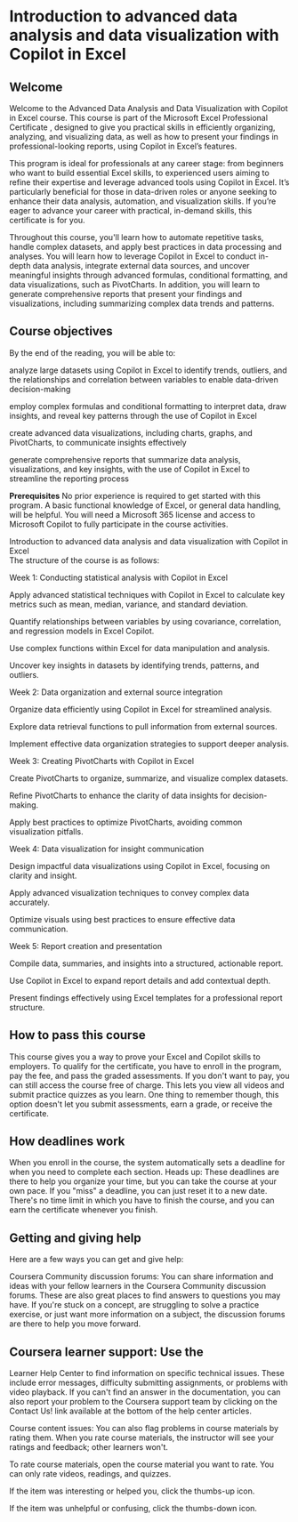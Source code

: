 # Introduction to advanced data analysis and data visualization with Copilot in Excel          
## Welcome        
Welcome to the Advanced Data Analysis and Data Visualization with Copilot in Excel course. This course is part of the 
Microsoft Excel Professional Certificate , designed to give you practical skills in efficiently organizing, analyzing, and visualizing data, as well as how to present your findings in professional-looking reports, using Copilot in Excel’s features.

This program is ideal for professionals at any career stage: from beginners who want to build essential Excel skills, to experienced users aiming to refine their expertise and leverage advanced tools using Copilot in Excel. It’s particularly beneficial for those in data-driven roles or anyone seeking to enhance their data analysis, automation, and visualization skills. If you’re eager to advance your career with practical, in-demand skills, this certificate is for you.

Throughout this course, you'll learn how to automate repetitive tasks, handle complex datasets, and apply best practices in data processing and analyses. You will learn how to leverage Copilot in Excel to conduct in-depth data analysis, integrate external data sources, and uncover meaningful insights through advanced formulas, conditional formatting, and data visualizations, such as PivotCharts. In addition, you will learn to generate comprehensive reports that present your findings and visualizations, including summarizing complex data trends and patterns.

## Course objectives       
By the end of the reading, you will be able to:

analyze large datasets using Copilot in Excel to identify trends, outliers, and the relationships and correlation between variables to enable data-driven decision-making

employ complex formulas and conditional formatting to interpret data, draw insights, and reveal key patterns through the use of Copilot in Excel

create advanced data visualizations, including charts, graphs, and PivotCharts, to communicate insights effectively

generate comprehensive reports that summarize data analysis, visualizations, and key insights, with the use of Copilot in Excel to streamline the reporting process

**Prerequisites**
No prior experience is required to get started with this program. A basic functional knowledge of Excel, or general data handling, will be helpful. You will need a Microsoft 365 license and access to Microsoft Copilot to fully participate in the course activities.

Introduction to advanced data analysis and data visualization with Copilot in Excel        
The structure of the course is as follows:

Week 1: Conducting statistical analysis with Copilot in Excel

Apply advanced statistical techniques with Copilot in Excel to calculate key metrics such as mean, median, variance, and standard deviation.

Quantify relationships between variables by using covariance, correlation, and regression models in Excel Copilot.

Use complex functions within Excel for data manipulation and analysis.

Uncover key insights in datasets by identifying trends, patterns, and outliers.

Week 2: Data organization and external source integration

Organize data efficiently using Copilot in Excel for streamlined analysis.

Explore data retrieval functions to pull information from external sources.

Implement effective data organization strategies to support deeper analysis.

Week 3: Creating PivotCharts with Copilot in Excel

Create PivotCharts to organize, summarize, and visualize complex datasets.

Refine PivotCharts to enhance the clarity of data insights for decision-making.

Apply best practices to optimize PivotCharts, avoiding common visualization pitfalls.

Week 4: Data visualization for insight communication

Design impactful data visualizations using Copilot in Excel, focusing on clarity and insight.

Apply advanced visualization techniques to convey complex data accurately.

Optimize visuals using best practices to ensure effective data communication.

Week 5: Report creation and presentation

Compile data, summaries, and insights into a structured, actionable report.

Use Copilot in Excel to expand report details and add contextual depth.

Present findings effectively using Excel templates for a professional report structure.

## How to pass this course
This course gives you a way to prove your Excel and Copilot skills to employers. To qualify for the certificate, you have to enroll in the program, pay the fee, and pass the graded assessments. If you don't want to pay, you can still access the course free of charge. This lets you view all videos and submit practice quizzes as you learn. One thing to remember though, this option doesn't let you submit assessments, earn a grade, or receive the certificate.

## How deadlines work
When you enroll in the course, the system automatically sets a deadline for when you need to complete each section. Heads up: These deadlines are there to help you organize your time, but you can take the course at your own pace. If you "miss" a deadline, you can just reset it to a new date. There's no time limit in which you have to finish the course, and you can earn the certificate whenever you finish.

## Getting and giving help
Here are a few ways you can get and give help:

Coursera Community discussion forums: You can share information and ideas with your fellow learners in the 
Coursera Community
discussion forums. These are also great places to find answers to questions you may have. If you're stuck on a concept, are struggling to solve a practice exercise, or just want more information on a subject, the discussion forums are there to help you move forward.

## Coursera learner support: Use the 
Learner Help Center to find information on specific technical issues. These include error messages, difficulty submitting assignments, or problems with video playback. If you can't find an answer in the documentation, you can also report your problem to the Coursera support team by clicking on the Contact Us! link available at the bottom of the help center articles.

Course content issues: You can also flag problems in course materials by rating them. When you rate course materials, the instructor will see your ratings and feedback; other learners won't. 

To rate course materials, open the course material you want to rate. You can only rate videos, readings, and quizzes.

If the item was interesting or helped you, click the thumbs-up icon.

If the item was unhelpful or confusing, click the thumbs-down icon.
